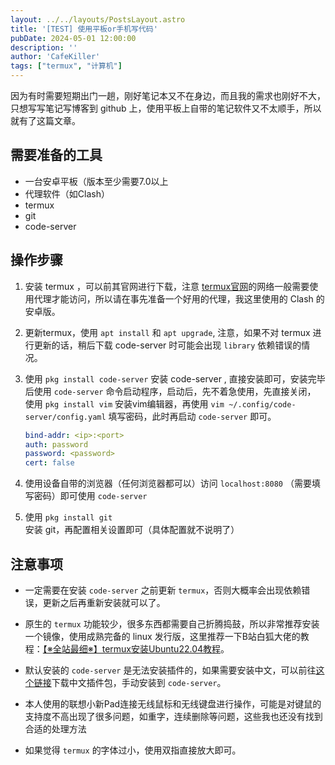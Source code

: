 ```yaml
---
layout: ../../layouts/PostsLayout.astro
title: '[TEST] 使用平板or手机写代码'
pubDate: 2024-05-01 12:00:00
description: ''
author: 'CafeKiller'
tags: ["termux", "计算机"]
---
```


因为有时需要短期出门一趟，刚好笔记本又不在身边，而且我的需求也刚好不大，只想写写笔记写博客到 github 上，使用平板上自带的笔记软件又不太顺手，所以就有了这篇文章。

## 需要准备的工具

- 一台安卓平板（版本至少需要7.0以上
- 代理软件（如Clash）
- termux
- git 
- code-server

## 操作步骤

1. 安装 termux ，可以前其官网进行下载，注意 [termux官网](https://f-droid.org/en/packages/com.termux/)的网络一般需要使用代理才能访问，所以请在事先准备一个好用的代理，我这里使用的 Clash 的安卓版。  

2. 更新termux，使用 `apt install` 和 `apt upgrade`, 注意，如果不对 termux 进行更新的话，稍后下载 code-server 时可能会出现 `library` 依赖错误的情况。

3. 使用 `pkg install code-server` 安装 code-server , 直接安装即可，安装完毕后使用 `code-server` 命令启动程序，启动后，先不着急使用，先直接关闭，
使用 `pkg install vim` 安装vim编辑器，再使用 `vim ~/.config/code-server/config.yaml` 填写密码，此时再启动 `code-server` 即可。
    ```yaml
    bind-addr: <ip>:<port>
    auth: password
    password: <password>
    cert: false
    ```

4. 使用设备自带的浏览器（任何浏览器都可以）访问 `localhost:8080` （需要填写密码）即可使用 `code-server`

5. 使用 `pkg install git` 安装 git，再配置相关设置即可（具体配置就不说明了）

## 注意事项

- 一定需要在安装 `code-server` 之前更新 `termux`，否则大概率会出现依赖错误，更新之后再重新安装就可以了。

- 原生的 `termux` 功能较少，很多东西都需要自己折腾捣鼓，所以非常推荐安装一个镜像，使用成熟完备的 linux 发行版，这里推荐一下B站白狐大佬的教程：[【※全站最细※】termux安装Ubuntu22.04教程](https://www.bilibili.com/read/cv20896519/)。

- 默认安装的 `code-server` 是无法安装插件的，如果需要安装中文，可以前往[这个链接](https://open-vsx.org/extension/MS-CEINTL/vscode-language-pack-zh-hans)下载中文插件包，手动安装到 `code-server`。

- 本人使用的联想小新Pad连接无线鼠标和无线键盘进行操作，可能是对键鼠的支持度不高出现了很多问题，如重字，连续删除等问题，这些我也还没有找到合适的处理方法

- 如果觉得 `termux` 的字体过小，使用双指直接放大即可。
